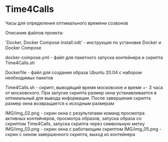 # Time4Calls
Часы для определения оптимального времени созвонов


Описание файлов проекта:

'Docker, Docker Compose install.odt' - инструкция по установке Docker и Docker Compose

docker-compose.yml - файл для пакетного запуска контейнера и скрипта Time4Calls.sh

Dockerfile     - файл для создания образа Ubuntu 20.04 с набором необходимых пакетов


Time4Calls.sh  - скрипт, выводящий время московское и время +- 3 часа от московского. При запуске
		 скрипта размер окна устанавливается в оптимальный для вывода информации. После
		 завершения скрипта размер окна возвращается к исходным размерам  

IMG/img_02.png - скрин окна с результатами команд просмотра активных контейнеров, просмотра образов,
		 запуска образа со скриптом Time4Calls, запуска скрипта через символьную метку
IMG/img_03.png - скрин окна с работающим скриптом
IMG/img_05.png - скрин с окном завершенного скрипта, выход из контейнера
